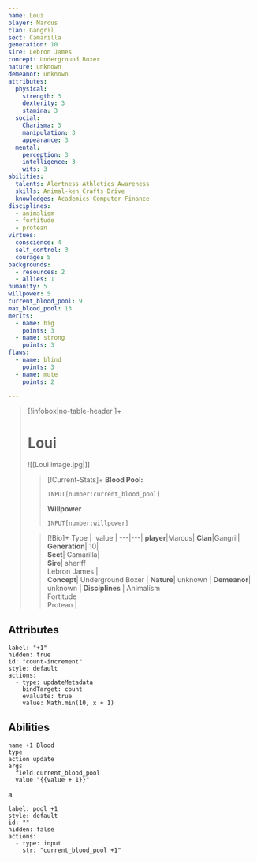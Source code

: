 ```yaml
---
name: Loui
player: Marcus
clan: Gangril
sect: Camarilla
generation: 10
sire: Lebron James
concept: Underground Boxer
nature: unknown
demeanor: unknown
attributes:
  physical:
    strength: 3
    dexterity: 3
    stamina: 3
  social:
    Charisma: 3
    manipulation: 3
    appearance: 3
  mental:
    perception: 3
    intelligence: 3
    wits: 3
abilities:
  talents: Alertness Athletics Awareness
  skills: Animal-ken Crafts Drive
  knowledges: Academics Computer Finance
disciplines:
  - animalism
  - fortitude
  - protean
virtues:
  conscience: 4
  self_control: 3
  courage: 5
backgrounds:
  - resources: 2
  - allies: 1
humanity: 5
willpower: 5
current_blood_pool: 9
max_blood_pool: 13
merits:
  - name: big
    points: 3
  - name: strong
    points: 3
flaws:
  - name: blind
    points: 3
  - name: mute
    points: 2

---
```

>[!infobox|no-table-header ]+  
># Loui
>![[Loui image.jpg|]]
>
>>[!Current-Stats]+
>>**Blood Pool:** 
>>```meta-bind
>>INPUT[number:current_blood_pool]
>>```
>>
>>**Willpower**  
>>```meta-bind
>>INPUT[number:willpower]
>>```
>
>>[!Bio]+
>>Type |  value |
>> ---|---|
>>**player**|Marcus|
>>**Clan**|Gangril| 
>>**Generation**| 10|  
>>**Sect**| Camarilla|  
>>**Sire**| sheriff <br>Lebron James |  
>>**Concept**| Underground Boxer  |
>>**Nature**| unknown | 
>>**Demeanor**| unknown  |
>>**Disciplines** | Animalism<br>Fortitude<br>Protean |


## Attributes
```meta-bind-button
label: "+1"
hidden: true
id: "count-increment"
style: default
actions:
  - type: updateMetadata
    bindTarget: count
    evaluate: true
    value: Math.min(10, x + 1)
```



## Abilities

```button
name +1 Blood
type 
action update
args
  field current_blood_pool
  value "{{value + 1}}"
```
a
```meta-bind-button
label: pool +1
style: default
id: ""
hidden: false
actions:
  - type: input
    str: "current_blood_pool +1"
```
